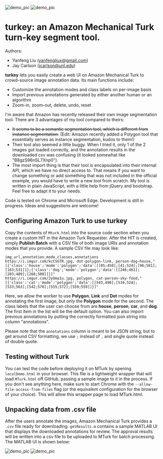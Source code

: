 ![demo_pic](https://i.imgur.com/jXAmiGw.jpg)
![demo_pic](https://i.imgur.com/oHpZTIu.jpg)

# **turkey**: an Amazon Mechanical Turk turn-key segment tool. 

Authors: 
* Yanfeng Liu (yanfengliux@gmail.com)
* Jay Carlson (jcarlson@unl.edu)

**turkey** lets you easily create a web UI on Amazon Mechanical Turk to crowd-source image annotation data. Its main functions include:
* Customize the annotation modes and class labels on per-image basis
* Import previous annotations generated by either another human or an algorithm
* Zoom-in, zoom-out, delete, undo, reset

I'm aware that Amazon has recently released their own image segmentation tool. There are 3 advantages of my tool compared to theirs:
* ~~It seems to be a semantic segmentation tool, which is different from instance segmentation.~~ (Edit: Amazon recently added a Polygon tool that essentially serves as instance segmentation, kudos to them!)
* Their tool also seemed a little buggy. When I tried it, only 1 of the 2 images got loaded correctly, and the annotation results in the downloaded csv was confusing (it looked somewhat like "B8gzS96nSL7Xnp0").
* The most import thing is that their tool is encapsulated into their internal API, which we have no direct access to. That means if you want to change something or add something that was not included in the official example, you would have to write a new tool from scratch. My tool is written in plain JavaScript, with a little help from jQuery and bootstrap. Feel free to adapt it to your needs.

Code is tested on Chrome and Microsoft Edge. Development is still in progress. Ideas and suggestions are welcome!

## Configuring Amazon Turk to use turkey

Copy the contents of `Mturk.html` into the source code section when you create a custom HIT in the Amazon Turk Requester. After the HIT is created, simply **Publish Batch** with a CSV file of both image URIs and annotation modes that you provide. A sample CSV file may look like:

```
img_url,annotation_mode,classes,annotations
https://i.imgur.com/kcCSGTR.jpg, dot-polygon-link, person-dog-house,"[{'class':'house';'mode':'polygon';'data':[[85;450];[41;524];[96;581];[163;531]]};{'class':'dog';'mode':'polygon';'data':[[246;461];[203;489];[268;500]]}]"
https://i.imgur.com/2yOma1u.jpg, polygon, cat-person-sky-food,"[{'class':'cat';'mode':'polygon';'data':[[543,498];[534,524];[533;563];[542;578];[555;572];[559;559]]}]"
```

Here, we allow the worker to use **Polygon**, **Link** and **Dot** modes for annotating the first image, but only the **Polygon** mode for the second. The class labels that the user can choose from are **house**, **person**, **car**, and **dog**. The first item in the list will be the default option. You can also import previous annotations by putting the correctly formatted json string into column "annotations".

Please note that the `annotations` column is meant to be JSON string, but to get around CSV formatting, we use `;` instead of `,` and single quote instead of double quote.

## Testing without Turk
You can test the code before deploying it on MTurk by opening `localDemo.html` in your browser. This file is a lightweight wrapper that will load `MTurk.html` off GitHub, passing a sample image to it in the process. If you don't see anything here, make sure to start Chrome with the `--allow-file-access-from-files` flag (or the equivalent configuration for the browser of your choice). This will allow this wrapper page to load MTurk.html.

## Unpacking data from .csv file
After the users annotate the images, Amazon Mechanical Turk provides a `.csv` file ready for downloading. `getResults.m` contains a sample MATLAB UI that displays the downloaded annotations for review. The approval results will be written into a csv file to be uploaded to MTurk for batch processing. The MATLAB UI is shown below:

![demo_pic](https://i.imgur.com/Ce5WcZ3.jpg)
![demo_pic](https://i.imgur.com/678GVaj.png)
